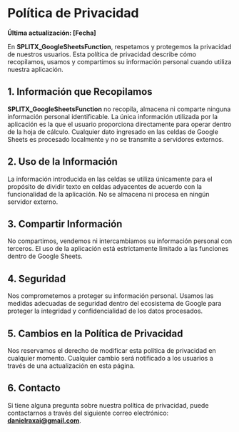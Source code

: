 # Política de Privacidad

**Última actualización: [Fecha]**

En **SPLITX_GoogleSheetsFunction**, respetamos y protegemos la privacidad de nuestros usuarios. Esta política de privacidad describe cómo recopilamos, usamos y compartimos su información personal cuando utiliza nuestra aplicación.

## 1. Información que Recopilamos
**SPLITX_GoogleSheetsFunction** no recopila, almacena ni comparte ninguna información personal identificable. La única información utilizada por la aplicación es la que el usuario proporciona directamente para operar dentro de la hoja de cálculo. Cualquier dato ingresado en las celdas de Google Sheets es procesado localmente y no se transmite a servidores externos.

## 2. Uso de la Información
La información introducida en las celdas se utiliza únicamente para el propósito de dividir texto en celdas adyacentes de acuerdo con la funcionalidad de la aplicación. No se almacena ni procesa en ningún servidor externo.

## 3. Compartir Información
No compartimos, vendemos ni intercambiamos su información personal con terceros. El uso de la aplicación está estrictamente limitado a las funciones dentro de Google Sheets.

## 4. Seguridad
Nos comprometemos a proteger su información personal. Usamos las medidas adecuadas de seguridad dentro del ecosistema de Google para proteger la integridad y confidencialidad de los datos procesados.

## 5. Cambios en la Política de Privacidad
Nos reservamos el derecho de modificar esta política de privacidad en cualquier momento. Cualquier cambio será notificado a los usuarios a través de una actualización en esta página.

## 6. Contacto
Si tiene alguna pregunta sobre nuestra política de privacidad, puede contactarnos a través del siguiente correo electrónico: **danielraxai@gmail.com**.
